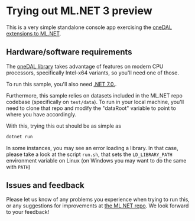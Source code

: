 # Trying out ML.NET 3 preview

This is a very simple standalone console app exercising the [oneDAL extensions to ML.NET](https://devblogs.microsoft.com/dotnet/accelerate-ml-net-training-with-intel-onedal).

## Hardware/software requirements

The [oneDAL library](https://www.intel.com/content/www/us/en/develop/documentation/oneapi-programming-guide/top/api-based-programming/intel-oneapi-data-analytics-library-onedal.html) takes advantage of features on modern CPU processors, specifically Intel-x64 variants, so you'll need one of those.

To run this sample, you'll also need [.NET 7.0.](https://dotnet.microsoft.com/en-us/download/dotnet/7.0).

Furthermore, this sample relies on datasets included in the ML.NET repo codebase (specifically on `test/data`).  To run in your local machine, you'll need to clone that repo and modify the "dataRoot" variable to point to where you have accordingly.

With this, trying this out should be as simple as
```bash
dotnet run
```

In some instances, you may see an error loading a library.  In that
case, please take a look at the script `run.sh`, that sets the
`LD_LIBRARY_PATH` environment variable on Linux (on Windows you may
want to do the same with `PATH`)

## Issues and feedback

Please let us know of any problems you experience when trying to run
this, or any suggestions for improvements at [the ML.NET
repo](https://github.com/dotnet/machinelearning/issues).  We look
forward to your feedback!

